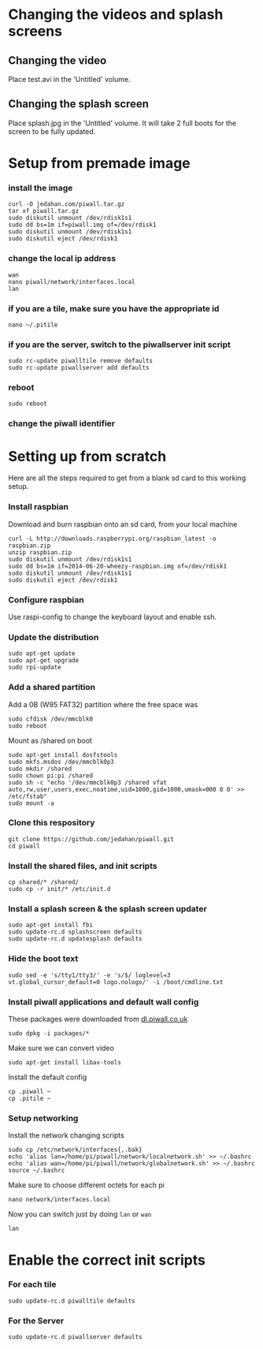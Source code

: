 # Changing the videos and splash screens

## Changing the video

Place test.avi in the 'Untitled' volume.

## Changing the splash screen

Place splash.jpg in the 'Untitled' volume. It will take 2 full boots for the screen to be fully updated.

# Setup from premade image

### install the image

    curl -O jedahan.com/piwall.tar.gz
    tar xf piwall.tar.gz
    sudo diskutil unmount /dev/rdisk1s1
    sudo dd bs=1m if=piwall.img of=/dev/rdisk1
    sudo diskutil unmount /dev/rdisk1s1
    sudo diskutil eject /dev/rdisk1

### change the local ip address

    wan
    nano piwall/network/interfaces.local
    lan

### if you are a tile, make sure you have the appropriate id

    nano ~/.pitile

### if you are the server, switch to the piwallserver init script

    sudo rc-update piwalltile remove defaults
    sudo rc-update piwallserver add defaults

### reboot

    sudo reboot

### change the piwall identifier

# Setting up from scratch

Here are all the steps required to get from a blank sd card to this working setup.

### Install raspbian

Download and burn raspbian onto an sd card, from your local machine

    curl -L http://downloads.raspberrypi.org/raspbian_latest -o raspbian.zip
    unzip raspbian.zip
    sudo diskutil unmount /dev/rdisk1s1
    sudo dd bs=1m if=2014-06-20-wheezy-raspbian.img of=/dev/rdisk1
    sudo diskutil unmount /dev/rdisk1s1
    sudo diskutil eject /dev/rdisk1

### Configure raspbian

Use raspi-config to change the keyboard layout and enable ssh.

### Update the distribution

    sudo apt-get update
    sudo apt-get upgrade
    sudo rpi-update

### Add a shared partition

Add a 0B (W95 FAT32) partition where the free space was

    sudo cfdisk /dev/mmcblk0
    sudo reboot

Mount as /shared on boot

    sudo apt-get install dosfstools
    sudo mkfs.msdos /dev/mmcblk0p3
    sudo mkdir /shared
    sudo chown pi:pi /shared
    sudo sh -c "echo '/dev/mmcblk0p3 /shared vfat auto,rw,user,users,exec,noatime,uid=1000,gid=1000,umask=000 0 0' >> /etc/fstab"
    sudo mount -a

### Clone this respository

    git clone https://github.com/jedahan/piwall.git
    cd piwall

### Install the shared files, and init scripts

    cp shared/* /shared/
    sudo cp -r init/* /etc/init.d

### Install a splash screen & the splash screen updater

    sudo apt-get install fbi
    sudo update-rc.d splashscreen defaults
    sudo update-rc.d updatesplash defaults

### Hide the boot text

    sudo sed -e 's/tty1/tty3/' -e 's/$/ loglevel=3 vt.global_cursor_default=0 logo.nologo/' -i /boot/cmdline.txt

### Install piwall applications and default wall config

These packages were downloaded from [dl.piwall.co.uk](dl.piwall.co.uk)

    sudo dpkg -i packages/*

Make sure we can convert video

    sudo apt-get install libav-tools

Install the default config

    cp .piwall ~
    cp .pitile ~

### Setup networking

Install the network changing scripts

    sudo cp /etc/network/interfaces{,.bak}
    echo 'alias lan=/home/pi/piwall/network/localnetwork.sh' >> ~/.bashrc
    echo 'alias wan=/home/pi/piwall/network/globalnetwork.sh' >> ~/.bashrc
    source ~/.bashrc

Make sure to choose different octets for each pi

    nano network/interfaces.local

Now you can switch just by doing `lan` or `wan`

    lan

# Enable the correct init scripts

### For each tile

    sudo update-rc.d piwalltile defaults

### For the Server

    sudo update-rc.d piwallserver defaults
